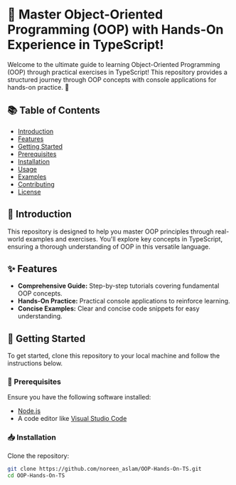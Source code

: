 # 🚀 Master Object-Oriented Programming (OOP) with Hands-On Experience in TypeScript!

Welcome to the ultimate guide to learning Object-Oriented Programming (OOP) through practical exercises in TypeScript! This repository provides a structured journey through OOP concepts with console applications for hands-on practice. 🌟

## 📚 Table of Contents
- [Introduction](#introduction)
- [Features](#features)
- [Getting Started](#getting-started)
- [Prerequisites](#prerequisites)
- [Installation](#installation)
- [Usage](#usage)
- [Examples](#examples)
- [Contributing](#contributing)
- [License](#license)

## 🎉 Introduction
This repository is designed to help you master OOP principles through real-world examples and exercises. You'll explore key concepts in TypeScript, ensuring a thorough understanding of OOP in this versatile language.

## ✨ Features
- **Comprehensive Guide:** Step-by-step tutorials covering fundamental OOP concepts.
- **Hands-On Practice:** Practical console applications to reinforce learning.
- **Concise Examples:** Clear and concise code snippets for easy understanding.

## 🏁 Getting Started
To get started, clone this repository to your local machine and follow the instructions below.

### 🔧 Prerequisites
Ensure you have the following software installed:
- [Node.js](https://nodejs.org/)
- A code editor like [Visual Studio Code](https://code.visualstudio.com/)

### 📥 Installation
Clone the repository:
```bash
git clone https://github.com/noreen_aslam/OOP-Hands-On-TS.git
cd OOP-Hands-On-TS
